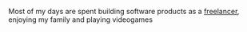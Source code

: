 Most of my days are spent building software products as a [freelancer](/contact), enjoying my family and playing videogames
